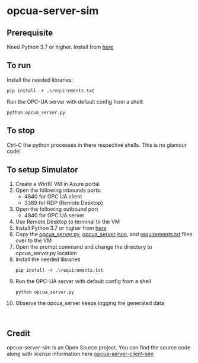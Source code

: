 # opcua-server-sim

## Prerequisite
Need Python 3.7 or higher.  Install from [here](https://www.python.org/downloads/)

## To run
Install the needed libraries:

``` shell
pip install -r .\requirements.txt
```

Run the OPC-UA server with default config from a shell:

``` shell
python opcua_server.py
```

## To stop
Ctrl-C the python processes in there respective shells.  This is no glamour code!

## To setup Simulator
1. Create a Win10 VM in Azure portal
2. Open the following inbounds ports:
	- 4840 for OPC UA client
	- 3389 for RDP (Remote Desktop)
3. Open the following outbound port
	- 4840 for OPC UA server
4. Use Remote Desktop to terminal to the VM
5. Install Python 3.7 or higher from [here](https://www.python.org/downloads/)
6. Copy the [opcua_server.py](opcua_server.py), [opcua_server.json](opcua_server.json), and [requirements.txt](requirements.txt) files over to the VM
7. Open the prompt command and change the directory to opcua_server.py location
8. Install the needed libraries
	``` shell
	pip install -r .\requirements.txt
	```
9. Run the OPC-UA server with default config from a shell
	``` shell
	python opcua_server.py
	```
10. Observe the opcua_server keeps logging the generated data

&nbsp;
## Credit
opcua-server-sim is an Open Source project. You can find the source code along with license information here [opcua-server-client-sim](https://github.com/iot-for-all/opcua-server-client-sim)